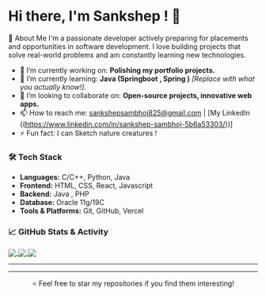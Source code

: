 # Hi there, I'm Sankshep ! 👋

 🚀 About Me
I'm a passionate developer actively preparing for placements and opportunities in software development. I love building projects that solve real-world problems and am constantly learning new technologies.

- 🔭 I’m currently working on: **Polishing my portfolio projects.**
- 🌱 I’m currently learning: **Java  (Springboot , Spring )** *[Replace with what you actually know!]*.
- 👯 I’m looking to collaborate on: **Open-source projects, innovative web apps.**
- 📫 How to reach me: sankshepsambhoj825@gmail.com | [My LinkedIn ((https://www.linkedin.com/in/sankshep-sambhoj-5b6a53303/))]
- ⚡ Fun fact: I can Sketch nature creatures !

### 🛠️ Tech Stack
- **Languages:** C/C++, Python, Java
- **Frontend:** HTML, CSS, React, Javascript
- **Backend:** Java , PHP 
- **Database:** Oracle 11g/19C
- **Tools & Platforms:** Git, GitHub, Vercel

### 📈 GitHub Stats & Activity


<a href="https://github.com/Sankshep11">
  <img align="center" src="https://github-readme-stats.vercel.app/api?username=Sankshep11&show_icons=true&theme=radical" />
</a>
<a href="https://github.com/Sankshep11">
  <img align="center" src="https://github-readme-stats.vercel.app/api/top-langs/?username=Sankshep11&layout=compact&theme=radical" />
</a>

<!-- This adds your streak stats -->
<a href="https://github.com/Sankshep11">
  <img align="center" src="https://streak-stats.demolab.com?user=Sankshep11&theme=radical" />
</a>

---


---

<p align="center">⭐️ Feel free to star my repositories if you find them interesting! </p>
